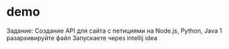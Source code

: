 # demo
Задание: Создание API для сайта с петициями на Node.js, Python, Java
1 разархивируйте файл
Запускаете через intellij idea
